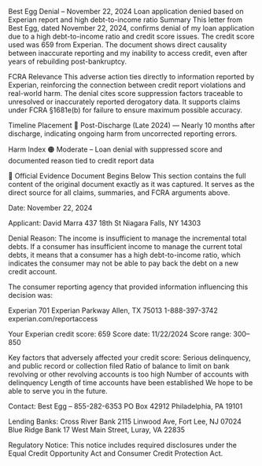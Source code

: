 Best Egg Denial – November 22, 2024
Loan application denied based on Experian report and high debt-to-income ratio
Summary
This letter from Best Egg, dated November 22, 2024, confirms denial of my loan application due to a high debt-to-income ratio and credit score issues. The credit score used was 659 from Experian. The document shows direct causality between inaccurate reporting and my inability to access credit, even after years of rebuilding post-bankruptcy.

FCRA Relevance
This adverse action ties directly to information reported by Experian, reinforcing the connection between credit report violations and real-world harm. The denial cites score suppression factors traceable to unresolved or inaccurately reported derogatory data. It supports claims under FCRA §1681e(b) for failure to ensure maximum possible accuracy.

Timeline Placement
🔴 Post-Discharge (Late 2024) — Nearly 10 months after discharge, indicating ongoing harm from uncorrected reporting errors.

Harm Index
🟠 Moderate – Loan denial with suppressed score and documented reason tied to credit report data

📄 Official Evidence Document Begins Below
This section contains the full content of the original document exactly as it was captured. It serves as the direct source for all claims, summaries, and FCRA arguments above.

Date: November 22, 2024

Applicant: David Marra
437 18th St
Niagara Falls, NY 14303

Denial Reason:
The income is insufficient to manage the incremental total debts.
If a consumer has insufficient income to manage the current total debts, it means that a consumer has a high debt-to-income ratio, which indicates the consumer may not be able to pay back the debt on a new credit account.

The consumer reporting agency that provided information influencing this decision was:

Experian
701 Experian Parkway
Allen, TX 75013
1-888-397-3742
experian.com/reportaccess

Your Experian credit score: 659
Score date: 11/22/2024
Score range: 300–850

Key factors that adversely affected your credit score:
Serious delinquency, and public record or collection filed
Ratio of balance to limit on bank revolving or other revolving accounts is too high
Number of accounts with delinquency
Length of time accounts have been established
We hope to be able to serve you in the future.

Contact:
Best Egg – 855-282-6353
PO Box 42912
Philadelphia, PA 19101

Lending Banks:
Cross River Bank
2115 Linwood Ave, Fort Lee, NJ 07024
Blue Ridge Bank
17 West Main Street, Luray, VA 22835

Regulatory Notice: This notice includes required disclosures under the Equal Credit Opportunity Act and Consumer Credit Protection Act.